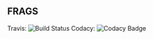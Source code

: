 ## FRAGS

Travis: ![Build Status](https://api.travis-ci.com/MickMelon/FRAGS.svg?token=P1egJpVyyPkzUiprE8yS&branch=master)
Codacy: ![Codacy Badge](https://api.codacy.com/project/badge/Grade/3a090eec7d3046ae9e3c0aa6edf0c46b)